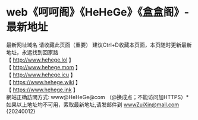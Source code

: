 # web《呵呵阁》《HeHeGe》《盒盒阁》-最新地址
最新网址域名
请收藏此页面（重要） 建议Ctrl+D收藏本页面，本页随时更新最新地址，永远找到回家路
<br>
【 http://www.hehege.lol 】
<br>
【 http://www.hehege.mom 】
<br>
【 http://www.hehege.icu 】
<br>
【 https://www.hehege.wiki 】
<br>
【 https://www.hehege.ink 】
<br>
網站正确訪問方式: www@HeHeGe@com （@换成点；不能访问加HTTPS）*
<br>
如果以上地址均不可用，索取最新地址,请发邮件到 wwwZuiXin@mail.com  
{20240012}
